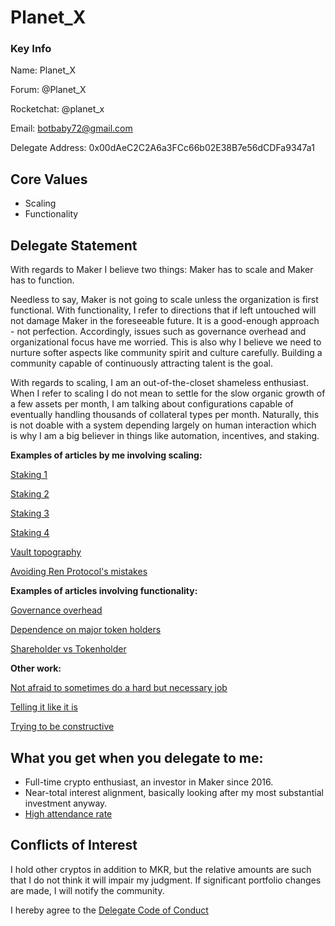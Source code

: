 # Planet_X

### Key Info

Name: Planet_X

Forum: @Planet_X

Rocketchat: @planet_x

Email: botbaby72@gmail.com

Delegate Address: 0x00dAeC2C2A6a3FCc66b02E38B7e56dCDFa9347a1

## Core Values
* Scaling
* Functionality

## Delegate Statement
With regards to Maker I believe two things: Maker has to scale and Maker has to function. 

Needless to say, Maker is not going to scale unless the organization is first functional. With functionality, I refer to directions that if left untouched will not damage Maker in the foreseeable future. It is a good-enough approach - not perfection. Accordingly, issues such as governance overhead and organizational focus have me worried. This is also why I believe we need to nurture softer aspects like community spirit and culture carefully. Building a community capable of continuously attracting talent is the goal.

With regards to scaling, I am an out-of-the-closet shameless enthusiast. When I refer to scaling I do not mean to settle for the slow organic growth of a few assets per month, I am talking about configurations capable of eventually handling thousands of collateral types per month.  Naturally, this is not doable with a system depending largely on human interaction which is why I am a big believer in things like automation, incentives, and staking.

**Examples of articles by me involving scaling:**

[Staking 1](https://forum.makerdao.com/t/mkr-from-voting-to-staking-part-1/1052)

[Staking 2](https://forum.makerdao.com/t/mkr-from-voting-to-staking-part-2/1057)

[Staking 3](https://forum.makerdao.com/t/mkr-from-voting-to-staking-part-3/1072)

[Staking 4](https://forum.makerdao.com/t/mkr-from-voting-to-staking-part-4/1075)

[Vault topography](https://forum.makerdao.com/t/the-menu-method-a-brainsnack/5935)

[Avoiding Ren Protocol's mistakes](https://forum.makerdao.com/t/maker-and-l2-avoiding-rens-mistake/8537)

**Examples of articles involving functionality:**

 [Governance overhead](https://forum.makerdao.com/t/maker-governance-overhead/1129)
 
[Dependence on major token holders](https://forum.makerdao.com/t/governance-forget-about-whales/4995)

[Shareholder vs Tokenholder](https://forum.makerdao.com/t/governance-the-mkr-lifestyle/5165)


**Other work:**

[Not afraid to sometimes do a hard but necessary job](https://forum.makerdao.com/t/campaigning-vote-no-on-inclusion-poll-for-strategic-marcomms-core-unit-mip-set-may-10-2021/7951/5)

[Telling it like it is](https://forum.makerdao.com/t/core-unit-mandate-overlap/7210)

[Trying to be constructive](https://forum.makerdao.com/t/informal-poll-marketing-maker/8700)

## What you get when you delegate to me:
* Full-time crypto enthusiast, an investor in Maker since 2016.
* Near-total interest alignment, basically looking after my most substantial investment anyway.
* [High attendance rate](https://forum.makerdao.com/badges/47/devotee?username=planet_x)


## Conflicts of Interest
I hold other cryptos in addition to MKR, but the relative amounts are such that I do not think it will impair my judgment. If significant portfolio changes are made, I will notify the community.

I hereby agree to the [Delegate Code of Conduct](https://forum.makerdao.com/t/recognised-delegate-code-of-conduct/9384)
